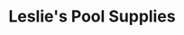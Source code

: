 ---
title: "Leslie's Pool Supplies"
url: /kansas-city/leslies-pool-supplies/
shop: swimming pool
---